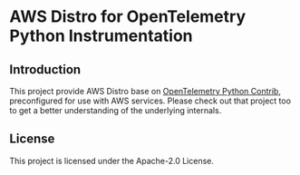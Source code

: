 # AWS Distro for OpenTelemetry Python Instrumentation

## Introduction

This project provide AWS Distro base on [OpenTelemetry Python Contrib](https://github.com/open-telemetry/opentelemetry-python-contrib),
preconfigured for use with AWS services. Please check out that project too to get a better
understanding of the underlying internals.

## License

This project is licensed under the Apache-2.0 License.


